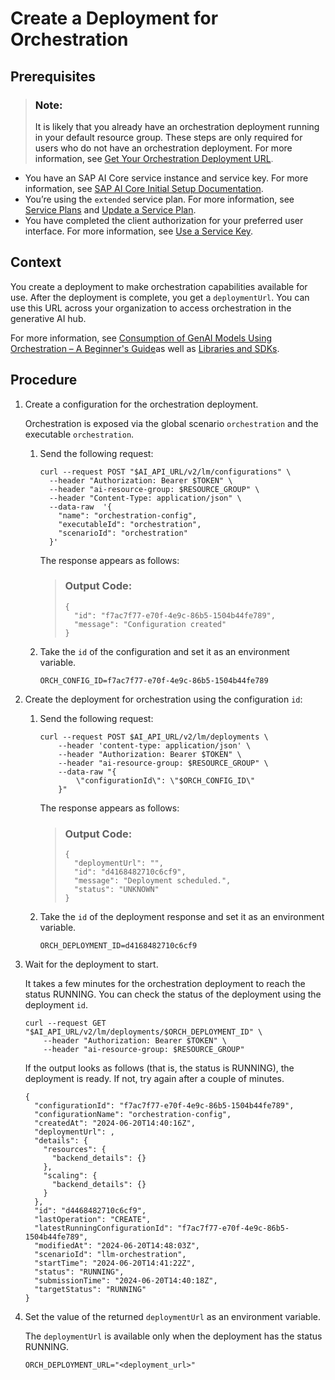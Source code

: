 <!-- loio4387aa7a9fa44402822ad6bc3631f846 -->

# Create a Deployment for Orchestration





<a name="loio4387aa7a9fa44402822ad6bc3631f846__prereq_nzn_mdw_tyb"/>

## Prerequisites

> ### Note:  
> It is likely that you already have an orchestration deployment running in your default resource group. These steps are only required for users who do not have an orchestration deployment. For more information, see [Get Your Orchestration Deployment URL](get-your-orchestration-deployment-url-ec7c703.md).

-   You have an SAP AI Core service instance and service key. For more information, see [SAP AI Core Initial Setup Documentation](https://help.sap.com/docs/AI_CORE/2d6c5984063c40a59eda62f4a9135bee/38c4599432d74c1d94e70f7c955a717d.html?locale=en-US&state=PRODUCTION&version=CLOUD).
-   You’re using the `extended` service plan. For more information, see [Service Plans](service-plans-c7244c6.md) and [Update a Service Plan](update-a-service-plan-924f892.md).
-   You have completed the client authorization for your preferred user interface. For more information, see [Use a Service Key](use-a-service-key-3a97465.md).




<a name="loio4387aa7a9fa44402822ad6bc3631f846__context_oqk_24g_c2c"/>

## Context

You create a deployment to make orchestration capabilities available for use. After the deployment is complete, you get a `deploymentUrl`. You can use this URL across your organization to access orchestration in the generative AI hub.

For more information, see [Consumption of GenAI Models Using Orchestration – A Beginner's Guide](https://developers.sap.com/tutorials/ai-core-orchestration-consumption.html)as well as [Libraries and SDKs](libraries-and-sdks-499309d.md).



<a name="loio4387aa7a9fa44402822ad6bc3631f846__steps_cdn_ycz_bcc"/>

## Procedure

1.  Create a configuration for the orchestration deployment.

    Orchestration is exposed via the global scenario `orchestration` and the executable `orchestration`.

    1.  Send the following request:

        ```
        curl --request POST "$AI_API_URL/v2/lm/configurations" \
          --header "Authorization: Bearer $TOKEN" \
          --header "ai-resource-group: $RESOURCE_GROUP" \
          --header "Content-Type: application/json" \
          --data-raw  '{ 
            "name": "orchestration-config", 
            "executableId": "orchestration", 
            "scenarioId": "orchestration"
          }'
        ```

        The response appears as follows:

        > ### Output Code:  
        > ```
        > {
        >   "id": "f7ac7f77-e70f-4e9c-86b5-1504b44fe789",
        >   "message": "Configuration created"
        > }
        > ```

    2.  Take the `id` of the configuration and set it as an environment variable.

        ```
        ORCH_CONFIG_ID=f7ac7f77-e70f-4e9c-86b5-1504b44fe789
        ```


2.  Create the deployment for orchestration using the configuration `id`:

    1.  Send the following request:

        ```
        curl --request POST $AI_API_URL/v2/lm/deployments \
            --header 'content-type: application/json' \
            --header "Authorization: Bearer $TOKEN" \
            --header "ai-resource-group: $RESOURCE_GROUP" \
            --data-raw "{
                \"configurationId\": \"$ORCH_CONFIG_ID\"
            }"
        ```

        The response appears as follows:

        > ### Output Code:  
        > ```
        > {
        >   "deploymentUrl": "",
        >   "id": "d4168482710c6cf9",
        >   "message": "Deployment scheduled.",
        >   "status": "UNKNOWN"
        > }
        > ```

    2.  Take the `id` of the deployment response and set it as an environment variable.

        ```
        ORCH_DEPLOYMENT_ID=d4168482710c6cf9
        ```


3.  Wait for the deployment to start.

    It takes a few minutes for the orchestration deployment to reach the status RUNNING. You can check the status of the deployment using the deployment `id`.

    ```
    curl --request GET "$AI_API_URL/v2/lm/deployments/$ORCH_DEPLOYMENT_ID" \
        --header "Authorization: Bearer $TOKEN" \
        --header "ai-resource-group: $RESOURCE_GROUP"
    ```

    If the output looks as follows \(that is, the status is RUNNING\), the deployment is ready. If not, try again after a couple of minutes.

    ```
    {
      "configurationId": "f7ac7f77-e70f-4e9c-86b5-1504b44fe789",
      "configurationName": "orchestration-config",
      "createdAt": "2024-06-20T14:40:16Z",
      "deploymentUrl": ,
      "details": {
        "resources": {
          "backend_details": {}
        },
        "scaling": {
          "backend_details": {}
        }
      },
      "id": "d4468482710c6cf9",
      "lastOperation": "CREATE",
      "latestRunningConfigurationId": "f7ac7f77-e70f-4e9c-86b5-1504b44fe789",
      "modifiedAt": "2024-06-20T14:48:03Z",
      "scenarioId": "llm-orchestration",
      "startTime": "2024-06-20T14:41:22Z",
      "status": "RUNNING",
      "submissionTime": "2024-06-20T14:40:18Z",
      "targetStatus": "RUNNING"
    }
    ```

4.  Set the value of the returned `deploymentUrl` as an environment variable.

    The `deploymentUrl` is available only when the deployment has the status RUNNING.

    ```
    ORCH_DEPLOYMENT_URL="<deployment_url>"
    ```


